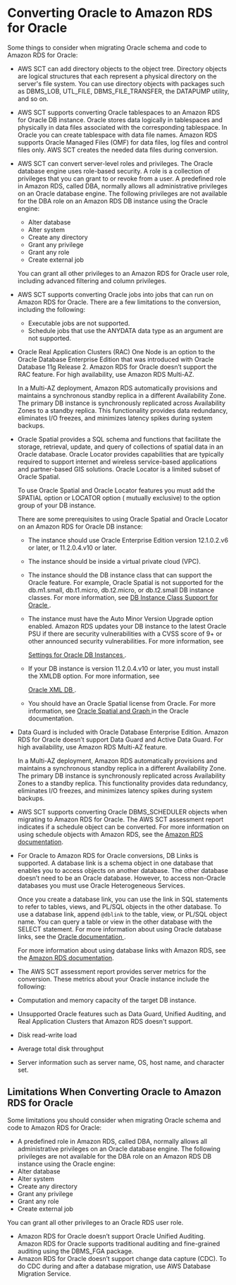 # Converting Oracle to Amazon RDS for Oracle<a name="CHAP_Source.Oracle.ToRDSOracle"></a>

Some things to consider when migrating Oracle schema and code to Amazon RDS for Oracle: 
+ AWS SCT can add directory objects to the object tree\. Directory objects are logical structures that each represent a physical directory on the server's file system\. You can use directory objects with packages such as DBMS\_LOB, UTL\_FILE, DBMS\_FILE\_TRANSFER, the DATAPUMP utility, and so on\.
+ AWS SCT supports converting Oracle tablespaces to an Amazon RDS for Oracle DB instance\. Oracle stores data logically in tablespaces and physically in data files associated with the corresponding tablespace\. In Oracle you can create tablespace with data file names\. Amazon RDS supports Oracle Managed Files \(OMF\) for data files, log files and control files only\. AWS SCT creates the needed data files during conversion\.
+ AWS SCT can convert server\-level roles and privileges\. The Oracle database engine uses role\-based security\. A role is a collection of privileges that you can grant to or revoke from a user\. A predefined role in Amazon RDS, called DBA, normally allows all administrative privileges on an Oracle database engine\. The following privileges are not available for the DBA role on an Amazon RDS DB instance using the Oracle engine:
  + Alter database
  + Alter system
  + Create any directory
  + Grant any privilege
  + Grant any role
  + Create external job

  You can grant all other privileges to an Amazon RDS for Oracle user role, including advanced filtering and column privileges\.
+ AWS SCT supports converting Oracle jobs into jobs that can run on Amazon RDS for Oracle\. There are a few limitations to the conversion, including the following:
  + Executable jobs are not supported\.
  + Schedule jobs that use the ANYDATA data type as an argument are not supported\.
+ Oracle Real Application Clusters \(RAC\) One Node is an option to the Oracle Database Enterprise Edition that was introduced with Oracle Database 11g Release 2\. Amazon RDS for Oracle doesn’t support the RAC feature\. For high availability, use Amazon RDS Multi\-AZ\. 

  In a Multi\-AZ deployment, Amazon RDS automatically provisions and maintains a synchronous standby replica in a different Availability Zone\. The primary DB instance is synchronously replicated across Availability Zones to a standby replica\. This functionality provides data redundancy, eliminates I/O freezes, and minimizes latency spikes during system backups\.
+ Oracle Spatial provides a SQL schema and functions that facilitate the storage, retrieval, update, and query of collections of spatial data in an Oracle database\. Oracle Locator provides capabilities that are typically required to support internet and wireless service\-based applications and partner\-based GIS solutions\. Oracle Locator is a limited subset of Oracle Spatial\.

  To use Oracle Spatial and Oracle Locator features you must add the SPATIAL option or LOCATOR option \( mutually exclusive\) to the option group of your DB instance\.

  There are some prerequisites to using Oracle Spatial and Oracle Locator on an Amazon RDS for Oracle DB instance:
  + The instance should use Oracle Enterprise Edition version 12\.1\.0\.2\.v6 or later, or 11\.2\.0\.4\.v10 or later\.
  + The instance should be inside a virtual private cloud \(VPC\)\.
  + The instance should the DB instance class that can support the Oracle feature\. For example, Oracle Spatial is not supported for the db\.m1\.small, db\.t1\.micro, db\.t2\.micro, or db\.t2\.small DB instance classes\. For more information, see [ DB Instance Class Support for Oracle ](http://docs.aws.amazon.com/AmazonRDS/latest/UserGuide/CHAP_Oracle.html#Oracle.Concepts.InstanceClasses)\.
  + The instance must have the Auto Minor Version Upgrade option enabled\. Amazon RDS updates your DB instance to the latest Oracle PSU if there are security vulnerabilities with a CVSS score of 9\+ or other announced security vulnerabilities\. For more information, see 

    [ Settings for Oracle DB Instances ](http://docs.aws.amazon.com/AmazonRDS/latest/UserGuide/USER_ModifyInstance.Oracle.html#USER_ModifyInstance.Oracle.Settings)\.
  + If your DB instance is version 11\.2\.0\.4\.v10 or later, you must install the XMLDB option\. For more information, see

    [ Oracle XML DB ](http://docs.aws.amazon.com/AmazonRDS/latest/UserGuide/Appendix.Oracle.Options.XMLDB.html)\.
  + You should have an Oracle Spatial license from Oracle\. For more information, see [ Oracle Spatial and Graph ](https://shop.oracle.com/apex/product?p1=OracleSpatialandGraph) in the Oracle documentation\.
+ Data Guard is included with Oracle Database Enterprise Edition\. Amazon RDS for Oracle doesn’t support Data Guard and Active Data Guard\. For high availability, use Amazon RDS Multi\-AZ feature\. 

  In a Multi\-AZ deployment, Amazon RDS automatically provisions and maintains a synchronous standby replica in a different Availability Zone\. The primary DB instance is synchronously replicated across Availability Zones to a standby replica\. This functionality provides data redundancy, eliminates I/O freezes, and minimizes latency spikes during system backups\.
+ AWS SCT supports converting Oracle DBMS\_SCHEDULER objects when migrating to Amazon RDS for Oracle\. The AWS SCT assessment report indicates if a schedule object can be converted\. For more information on using schedule objects with Amazon RDS, see the [Amazon RDS documentation](http://docs.aws.amazon.com/AmazonRDS/latest/UserGuide/Appendix.Oracle.CommonDBATasks.System.html#Appendix.Oracle.CommonDBATasks.ModifyScheduler)\.
+ For Oracle to Amazon RDS for Oracle conversions, DB Links is supported\. A database link is a schema object in one database that enables you to access objects on another database\. The other database doesn’t need to be an Oracle database\. However, to access non\-Oracle databases you must use Oracle Heterogeneous Services\.

  Once you create a database link, you can use the link in SQL statements to refer to tables, views, and PL/SQL objects in the other database\. To use a database link, append `@dblink` to the table, view, or PL/SQL object name\. You can query a table or view in the other database with the SELECT statement\. For more information about using Oracle database links, see the [ Oracle documentation ](https://docs.oracle.com/cd/B28359_01/server.111/b28310/ds_concepts002.htm#ADMIN12083)\.

  For more information about using database links with Amazon RDS, see the [ Amazon RDS documentation](https://docs.aws.amazon.com/AmazonRDS/latest/UserGuide/Appendix.Oracle.CommonDBATasks.Database.html#Appendix.Oracle.CommonDBATasks.DBLinks)\.
+  The AWS SCT assessment report provides server metrics for the conversion\. These metrics about your Oracle instance include the following:
  + Computation and memory capacity of the target DB instance\.
  + Unsupported Oracle features such as Data Guard, Unified Auditing, and Real Application Clusters that Amazon RDS doesn't support\.
  + Disk read\-write load
  + Average total disk throughput
  + Server information such as server name, OS, host name, and character set\.

## Limitations When Converting Oracle to Amazon RDS for Oracle<a name="CHAP_Source.Oracle.ToRDSOracle.Limitations"></a>

Some limitations you should consider when migrating Oracle schema and code to Amazon RDS for Oracle: 
+  A predefined role in Amazon RDS, called DBA, normally allows all administrative privileges on an Oracle database engine\. The following privileges are not available for the DBA role on an Amazon RDS DB instance using the Oracle engine:
  + Alter database
  + Alter system
  + Create any directory
  + Grant any privilege
  + Grant any role
  + Create external job

  You can grant all other privileges to an Oracle RDS user role\.
+ Amazon RDS for Oracle doesn’t support Oracle Unified Auditing\. Amazon RDS for Oracle supports traditional auditing and fine\-grained auditing using the DBMS\_FGA package\.
+ Amazon RDS for Oracle doesn’t support change data capture \(CDC\)\. To do CDC during and after a database migration, use AWS Database Migration Service\.